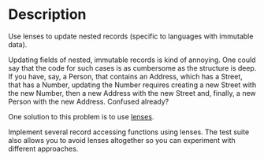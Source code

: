 # Description

Use lenses to update nested records (specific to languages with immutable data).

Updating fields of nested, immutable records is kind of annoying. One could say that the
code for such cases is as cumbersome as the structure is deep. If you have, say,
a Person, that contains an Address, which has a Street, that has a Number, updating
the Number requires creating a new Street with the new Number, then a new Address
with the new Street and, finally, a new Person with the new Address. Confused already?

One solution to this problem is to use [lenses](https://en.wikibooks.org/wiki/Haskell/Lenses_and_functional_references).

Implement several record accessing functions using lenses. The test suite also allows
you to avoid lenses altogether so you can experiment with different approaches.
